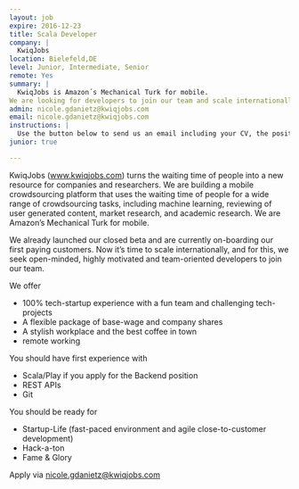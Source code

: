 ```yaml
---
layout: job
expire: 2016-12-23
title: Scala Developer
company: |
  KwiqJobs
location: Bielefeld,DE
level: Junior, Intermediate, Senior
remote: Yes
summary: |
  KwiqJobs is Amazon´s Mechanical Turk for mobile. 
We are looking for developers to join our team and scale internationally. 
admin: nicole.gdanietz@kwiqjobs.com
email: nicole.gdanietz@kwiqjobs.com
instructions: |
  Use the button below to send us an email including your CV, the position you're applying for, and anything else you might want to say.
junior: true

---
```


<!-- break -->

KwiqJobs (www.kwiqjobs.com) turns the waiting time of people into a new resource for companies and researchers. We are building a mobile crowdsourcing platform that uses the waiting time of people for a wide range of crowdsourcing tasks, including machine learning, reviewing of user generated content, market research, and academic research. We are Amazon’s Mechanical Turk for mobile.


We already launched our closed beta and are currently on-boarding our first paying customers. Now it’s time to scale internationally, and for this, we seek open-minded, highly motivated and team-oriented developers to join our team.


We offer

- 100% tech-startup experience with a fun team and challenging tech-  projects
- A flexible package of base-wage and company shares
- A stylish workplace and the best coffee in town
- remote working


You should have first experience with

- Scala/Play if you apply for the Backend position
- REST APIs
- Git


You should be ready for

- Startup-Life (fast-paced environment and agile close-to-customer  development)
- Hack-a-ton
- Fame & Glory
 
Apply via nicole.gdanietz@kwiqjobs.com